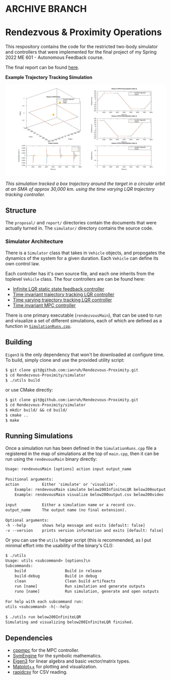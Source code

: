 # ARCHIVE BRANCH

# Rendezvous & Proximity Operations

This respository contains the code for the restricted two-body simulator and controllers that were implemented for the final project of my Spring 2022 ME 601 - Autonomous Feedback course.

The final report can be found [here](https://github.com/ianruh/Rendezvous-Proximity/blob/master/report/latexbuild/Report.pdf).

**Example Trajectory Tracking Simulation**

![Example Simulation](./simulator/outputs/box30000InfiniteLQRLinearTracking-trajStateControl.jpg)

*This simulation tracked a box trajectory around the target in a circular orbit at an SMA of approx 30,000 km. using the time varying LQR trajectory tracking controller.*

## Structure

The `proposal/` and `report/` directories contain the documents that were actually turned in. The `simulator/` directory contains the source code.

### Simulator Architecture

There is a `Simulator` class that takes in `Vehicle` objects, and propogates the dynamics of the system for a given duration. Each `Vehicle` can define its own control law.

Each controller has it's own source file, and each one inherits from the toplevel `Vehicle` class. The four controllers are can be found here:

- [Infinite LQR static state feedback controller](./simulator/src/InfiniteLQR.cpp)
- [Time invariant trajectory tracking LQR controller](./simulator/src/InfiniteLQRLinearTracking.cpp)
- [Time varying trajectory tracking LQR controller](./simulator/src/InfiniteLQRNonLinearTracking.cpp)
- [Time invariant MPC controller](./simulator/src/MPCNonLinearTracking.cpp)

There is one primary executable (`rendezvousMain`), that can be used to run and visualize a set of different simulations, each of which are defined as a function in [`SimulationRuns.cpp`](./simulator/src/SimulationRuns.cpp). 

## Building

`Eigen3` is the only dependency that won't be downloaded at configure time. To build, simply clone and use the provided utility script:

```
$ git clone git@github.com:ianruh/Rendezvous-Proximity.git
$ cd Rendezvous-Proximity/simulator
$ ./utils build
```

or use CMake directly:

```
$ git clone git@github.com:ianruh/Rendezvous-Proximity.git
$ cd Rendezvous-Proximity/simulator
$ mkdir build/ && cd build/
$ cmake ..
$ make
```

## Running Simulations

Once a simulation run has been defined in the `SimulationRuns.cpp` file a registered in the map of simulations at the top of `main.cpp`, then it can be run using the `rendevousMain` binary directly:

```
Usage: rendevousMain [options] action input output_name

Positional arguments:
action          Either 'simulate' or 'visualize'.
    Example: rendevousMain simulate below200InfiniteLQR below200output
    Example: rendevousMain visualize below200output.csv below200video

input           Either a simulation name or a record csv.
output_name     The output name (no final extension).

Optional arguments:
-h --help       shows help message and exits [default: false]
-v --version    prints version information and exits [default: false]
```

Or you can use the `utils` helper script (this is recommended, as I put minimal effort into the usability of the binary's CLI):

```
$ ./utils
Usage: utils <subcommand> [options]\n
Subcommands:
    build                 Build in release
    build-debug           Build in debug
    clean                 Clean build artifeacts
    run [name]            Run simulation and generate outputs
    runo [name]           Run simulation, generate and open outputs

For help with each subcommand run:
utils <subcommand> -h|--help

$ ./utils run below200InfiniteLQR
Simulating and visualizing below200InfiniteLQR finished.
```

## Dependencies

- [cppmpc](https://github.com/ianruh/cppmpc) for the MPC controller.
- [SymEngine](https://github.com/symengine/symengine) for the symbolic mathematics.
- [Eigen3](https://eigen.tuxfamily.org/index.php?title=Main_Page) for linear algebra and basic vector/matrix types.
- [Matplot++](https://github.com/alandefreitas/matplotplusplus) for plotting and visualization.
- [rapidcsv](https://github.com/d99kris/rapidcsv) for CSV reading.

